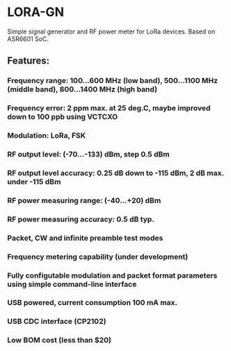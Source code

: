 # LORA-GN
Simple signal generator and RF power meter for LoRa devices.
Based on ASR6601 SoC.

## Features:
### Frequency range: 100...600 MHz (low band), 500...1100 MHz (middle band), 800...1400 MHz (high band)
### Frequency error: 2 ppm max. at 25 deg.C, maybe improved down to 100 ppb using VCTCXO
### Modulation: LoRa, FSK
### RF output level: (-70...-133) dBm, step 0.5 dBm
### RF output level accuracy: 0.25 dB down to -115 dBm, 2 dB max. under -115 dBm
### RF power measuring range: (-40...+20) dBm
### RF power measuring accuracy: 0.5 dB typ.
### Packet, CW and infinite preamble test modes
### Frequency metering capability (under development)
### Fully configutable modulation and packet format parameters using simple command-line interface
### USB powered, current consumption 100 mA max.
### USB CDC interface (CP2102)
### Low BOM cost (less than $20)


